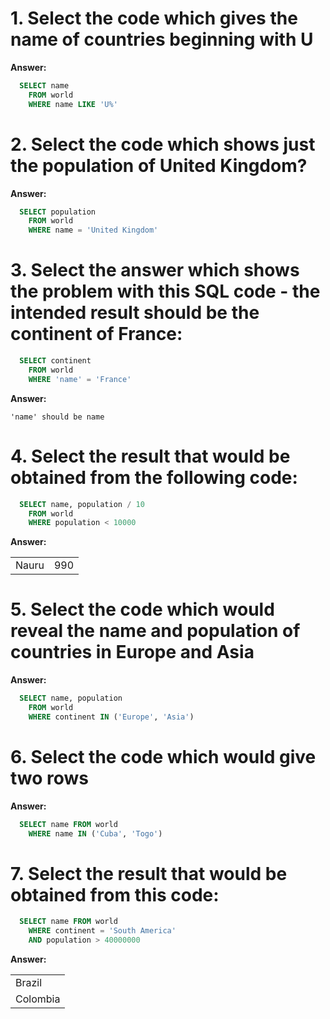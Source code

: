 # 1. Select the code which gives the name of countries beginning with U

**Answer:**

```sql
  SELECT name
    FROM world
    WHERE name LIKE 'U%'
```

# 2. Select the code which shows just the population of United Kingdom?

**Answer:**

```sql
  SELECT population
    FROM world
    WHERE name = 'United Kingdom'
```

# 3. Select the answer which shows the problem with this SQL code - the intended result should be the continent of France:

```sql
  SELECT continent
    FROM world
    WHERE 'name' = 'France'
```

**Answer:**

`'name' should be name`

# 4. Select the result that would be obtained from the following code:

```sql
  SELECT name, population / 10
    FROM world
    WHERE population < 10000
```

**Answer:**

|       |     |
| ----- | --- |
| Nauru | 990 |

# 5. Select the code which would reveal the name and population of countries in Europe and Asia

**Answer:**

```sql
  SELECT name, population
    FROM world
    WHERE continent IN ('Europe', 'Asia')
```

# 6. Select the code which would give two rows

**Answer:**

```sql
  SELECT name FROM world
    WHERE name IN ('Cuba', 'Togo')
```

# 7. Select the result that would be obtained from this code:

```sql
  SELECT name FROM world
    WHERE continent = 'South America'
    AND population > 40000000
```

**Answer:**

|          |
| -------- |
| Brazil   |
| Colombia |
